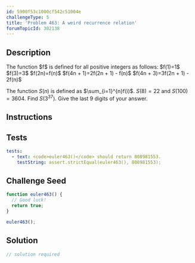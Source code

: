 ```yaml
---
id: 5900f53c1000cf542c51004e
challengeType: 5
title: 'Problem 463: A weird recurrence relation'
forumTopicId: 302138
---
```


## Description
<section id='description'>
The function $f$ is defined for all positive integers as follows:
$f(1)=1$
$f(3)=3$
$f(2n)=f(n)$
$f(4n + 1)=2f(2n + 1) - f(n)$
$f(4n + 3)=3f(2n + 1) - 2f(n)$

The function $S(n)$ is defined as $\sum_{i=1}^{n}f(i)$.
$S(8)=22$ and $S(100)=3604$.
Find $S(3^{37})$. Give the last 9 digits of your answer.
</section>

## Instructions
<section id='instructions'>

</section>

## Tests
<section id='tests'>

```yml
tests:
  - text: <code>euler463()</code> should return 808981553.
    testString: assert.strictEqual(euler463(), 808981553);

```

</section>

## Challenge Seed
<section id='challengeSeed'>

<div id='js-seed'>

```js
function euler463() {
  // Good luck!
  return true;
}

euler463();
```

</div>



</section>

## Solution
<section id='solution'>

```js
// solution required
```

</section>
